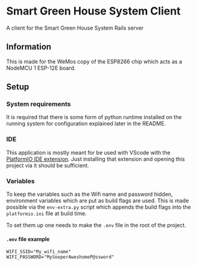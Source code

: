 # Smart Green House System Client

A client for the Smart Green House System Rails server

## Information

This is made for the WeMos copy of the ESP8266 chip which acts as a NodeMCU 1 ESP-12E board.

## Setup

### System requirements

It is required that there is some form of python runtime installed on the running system for configuration explained later in the README.

### IDE

This application is mostly meant for be used with VScode with the [PlatformIO IDE extension](https://marketplace.visualstudio.com/items?itemName=platformio.platformio-ide). Just installing that extension and opening this project via it should be sufficient.

### Variables

To keep the variables such as the Wifi name and password hidden, environment variables which are put as build flags are used. This is made possible via the `env-extra.py` script which appends the build flags into the `platformio.ini` file at build time. 

To set them up one needs to make the `.env` file in the root of the project.

#### `.env` file example

```
WIFI_SSID="My_wifi_name"
WIFI_PASSWORD="MySooperAweshomeP@ssword"
```